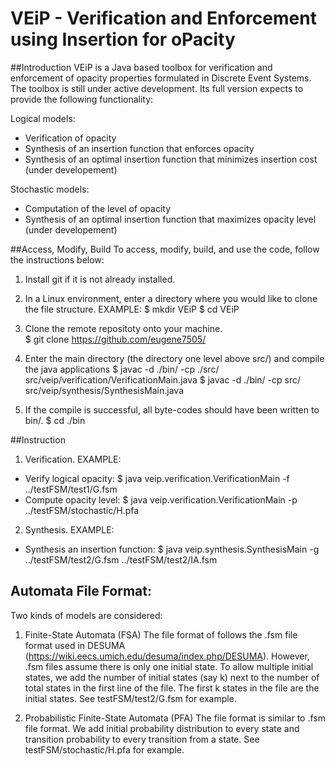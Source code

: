 # VEiP - Verification and Enforcement using Insertion for oPacity

##Introduction
VEiP is a Java based toolbox for verification and enforcement of opacity properties formulated in Discrete Event Systems. The toolbox is still under active development. Its full version expects to provide the following functionality:

Logical models:
* Verification of opacity
* Synthesis of an insertion function that enforces opacity
* Synthesis of an optimal insertion function that minimizes insertion cost (under developement)

Stochastic models:
* Computation of the level of opacity
* Synthesis of an optimal insertion function that maximizes opacity level (under developement)

##Access, Modify, Build 
To access, modify, build, and use the code, follow the instructions below:

1) Install git if it is not already installed. 

2) In a Linux environment, enter a directory where you would like to clone the file structure. EXAMPLE: 
$ mkdir VEiP 
$ cd VEiP

3) Clone the remote repositoty onto your machine.  
$ git clone https://github.com/eugene7505/

4) Enter the main directory (the directory one level above src/) and compile the java applications
$ javac -d ./bin/ -cp ./src/ src/veip/verification/VerificationMain.java 
$ javac -d ./bin/ -cp src/ src/veip/synthesis/SynthesisMain.java 

5) If the compile is successful, all byte-codes should have been written to bin/.
$ cd ./bin

##Instruction
1) Verification. EXAMPLE: 
* Verify logical opacity: 
$ java veip.verification.VerificationMain -f ../testFSM/test1/G.fsm
* Compute opacity level:
$ java veip.verification.VerificationMain -p ../testFSM/stochastic/H.pfa

2) Synthesis. EXAMPLE: 
* Synthesis an insertion function: 
$ java veip.synthesis.SynthesisMain -g ../testFSM/test2/G.fsm ../testFSM/test2/IA.fsm


## Automata File Format:
Two kinds of models are considered: 
1) Finite-State Automata (FSA)
The file format of follows the .fsm file format used in DESUMA (https://wiki.eecs.umich.edu/desuma/index.php/DESUMA). However, .fsm files assume there is only one initial state. To allow multiple initial states, we add the number of initial states (say k) next to the number of total states in the first line of the file. The first k states in the file are the initial states. See testFSM/test2/G.fsm for example.

2) Probabilistic Finite-State Automata (PFA)
The file format is similar to .fsm file format. We add initial probability distribution to every state and transition probability to every transition from a state. See testFSM/stochastic/H.pfa for example. 


